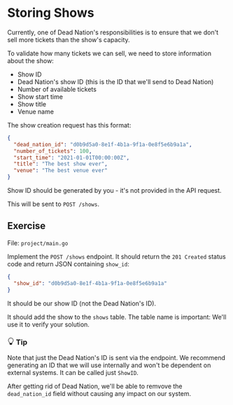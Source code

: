 # Storing Shows

Currently, one of Dead Nation's responsibilities is to ensure that we don't sell more tickets than the show's capacity.

To validate how many tickets we can sell, we need to store information about the show:


- Show ID
- Dead Nation's show ID (this is the ID that we'll send to Dead Nation)
- Number of available tickets
- Show start time
- Show title
- Venue name

The show creation request has this format:

```json
{
  "dead_nation_id": "d0b9d5a0-8e1f-4b1a-9f1a-0e8f5e6b9a1a",
  "number_of_tickets": 100,
  "start_time": "2021-01-01T00:00:00Z",
  "title": "The best show ever",
  "venue": "The best venue ever"
}
```

Show ID should be generated by you - it's not provided in the API request.

This will be sent to `POST /shows`.

## Exercise

File: `project/main.go`

Implement the `POST /shows` endpoint.
It should return the `201 Created` status code and return JSON containing `show_id`:

```json
{
  "show_id": "d0b9d5a0-8e1f-4b1a-9f1a-0e8f5e6b9a1a"
}
```

It should be our show ID (not the Dead Nation's ID).

It should add the show to the `shows` table.
The table name is important: We'll use it to verify your solution.


<div class="alert alert-dismissible bg-light-primary d-flex flex-column flex-sm-row p-7 mb-10">
    <div class="d-flex flex-column">
        <h3 class="mb-5 text-dark">
			<svg xmlns="http://www.w3.org/2000/svg" width="16" height="16" fill="currentColor" class="bi bi-lightbulb text-primary" viewBox="0 0 16 16">
			  <path d="M2 6a6 6 0 1 1 10.174 4.31c-.203.196-.359.4-.453.619l-.762 1.769A.5.5 0 0 1 10.5 13a.5.5 0 0 1 0 1 .5.5 0 0 1 0 1l-.224.447a1 1 0 0 1-.894.553H6.618a1 1 0 0 1-.894-.553L5.5 15a.5.5 0 0 1 0-1 .5.5 0 0 1 0-1 .5.5 0 0 1-.46-.302l-.761-1.77a1.964 1.964 0 0 0-.453-.618A5.984 5.984 0 0 1 2 6zm6-5a5 5 0 0 0-3.479 8.592c.263.254.514.564.676.941L5.83 12h4.342l.632-1.467c.162-.377.413-.687.676-.941A5 5 0 0 0 8 1z"/>
			</svg>
			Tip
		</h3>
        <span>

Note that just the Dead Nation's ID is sent via the endpoint.
We recommend generating an ID that we will use internally and won't be dependent on external systems.
It can be called just `ShowID`.

After getting rid of Dead Nation, we'll be able to remvove the `dead_nation_id` field without causing any impact on our system.

</span>
	</div>
	</div>
